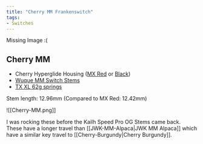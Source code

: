 ```yaml
---
title: "Cherry MM Frankenswitch"
tags:
- Switches
---
```


Missing Image :(

## Cherry MM

- Cherry Hyperglide Housing ([MX Red](https://novelkeys.com/products/cherry-switches?variant=40599113007271) or [Black](https://divinikey.com/products/cherry-mx-pcb-mount-switches?variant=39807434620993))
- [Wuque MM Switch Stems](https://divinikey.com/products/wuque-mm-switch-stems?variant=40159976456257)
- [TX XL 62g springs](https://divinikey.com/products/tx-xl-springs?variant=39998118658113)

Stem length: 12.96mm (Compared to MX Red: 12.42mm)

![[Cherry-MM.png]]

I was rocking these before the Kailh Speed Pro OG Stems came back. These have a longer travel than [[JWK-MM-Alpaca|JWK MM Alpaca]] which have a similar key
travel to [[Cherry-Burgundy|Cherry Burgundy]].

